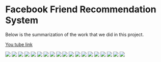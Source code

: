 # Facebook Friend Recommendation System

Below is the summarization of the work that we did in this project.

[You tube link](https://www.youtube.com/watch?v=JXVf1h8XBo0)

<img src="images/1.png"></img>
<img src="images/2.png"></img>
<img src="images/3.png"></img>
<img src="images/4.png"></img>
<img src="images/5.png"></img>
<img src="images/6.png"></img>
<img src="images/7.png"></img>
<img src="images/8.png"></img>
<img src="images/9.png"></img>
<img src="images/10.png"></img>
<img src="images/11.png"></img>
<img src="images/12.png"></img>
<img src="images/13.png"></img>
<img src="images/14.png"></img>
<img src="images/15.png"></img>
<img src="images/16.png"></img>
<img src="images/17.png"></img>
<img src="images/18.png"></img>
<img src="images/19.png"></img>
